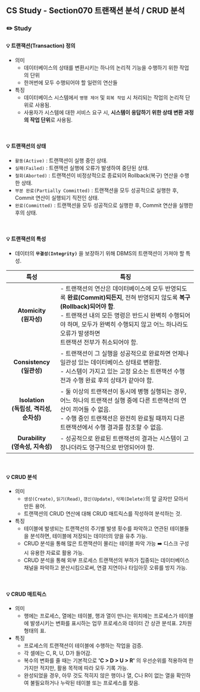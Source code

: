 ## CS Study - Section070 트랜잭션 분석 / CRUD 분석
### ✏️ Study
#### 💡 트랜잭션(Transaction) 정의
- 의미
  - 데이터베이스의 상태를 변환시키는 하나의 논리적 기능을 수행하기 위한 작업의 단위
  - 한꺼번에 모두 수행되어야 할 일련의 연산들
- 특징
  - 데이터베이스 시스템에서 `병행 제어` 및 `회복 작업` 시 처리되는 작업의 논리적 단위로 사용됨.
  - 사용자가 시스템에 대한 서비스 요구 시, **시스템이 응답하기 위한 상태 변환 과정의 작업 단위**로 사용됨.
<br>

#### 💡 트랜잭션의 상태
- `활동(Active)` : 트랜잭션이 실행 중인 상태.
- `실패(Failed)` : 트랜잭션 실행에 오류가 발생하여 중단된 상태.
- `철회(Aborted)` : 트랜잭션이 비정상적으로 종료되어 Rollback(복구) 연산을 수행한 상태.
- `부분 완료(Partially Committed)` : 트랜잭션을 모두 성공적으로 실행한 후, Commit 연산이 실행되기 직전인 상태.
- `완료(Committed)` : 트랜잭션을 모두 성공적으로 실행한 후, Commit 연산을 실행한 후의 상태.
<br>

#### 💡 트랜잭션의 특성
- 데이터의 **`무결성(Integrity)`** 을 보장하기 위해 DBMS의 트랜잭션이 가져야 할 특성.<br>

| 특성 | 특징 |
|:-------:|-------------------|
| **Atomicity<br>(원자성)** | - 트랜잭션의 연산은 데이터베이스에 모두 반영되도록 **완료(Commit)되든지**, 전혀 반영되지 않도록 **복구(Rollback)되어야 함**.<br>- 트랜잭션 내의 모든 명령은 반드시 완벽히 수행되어야 하며, 모두가 완벽히 수행되지 않고 어느 하나라도 오류가 발생하면<br>트랜잭션 전부가 취소되어야 함. |
| **Consistency<br>(일관성)** | - 트랜잭션이 그 실행을 성공적으로 완료하면 언제나 일관성 있는 데이터베이스 상태로 변환함.<br>- 시스템이 가지고 있는 고정 요소는 트랜잭션 수행 전과 수행 완료 후의 상태가 같아야 함. |
| **Isolation<br>(독립성, 격리성, 순차성)** | - 둘 이상의 트랜잭션이 동시에 병행 실행되는 경우, 어느 하나의 트랜잭션 실행 중에 다른 트랜잭션의 연산이 끼어들 수 없음.<br>- 수행 중인 트랜잭션은 완전히 완료될 때까지 다른 트랜잭션에서 수행 결과를 참조할 수 없음. |
| **Durability<br>(영속성, 지속성)** | - 성공적으로 완료된 트랜잭션의 결과는 시스템이 고장나더라도 영구적으로 반영되어야 함. |
<br>

#### 💡 CRUD 분석
- 의미
  - `생성(Create)`, `읽기(Read)`, `갱신(Update)`, `삭제(Delete)`의 앞 글자만 모아서 만든 용어.
  - 트랜잭션의 CRUD 연산에 대해 CRUD 매트릭스를 작성하여 분석하는 것.
- 특징
  - 테이블에 발생되는 트랜잭션의 주기별 발생 횟수를 파악하고 연관된 테이블들을 분석하면, 테이블에 저장되는 데이터의 양을 유추 가능.
  - CRUD 분석을 통해 많은 트랜잭션이 몰리는 테이블 파악 가능 ➡️ 디스크 구성 시 유용한 자료로 활용 가능.
  - CRUD 분석을 통해 외부 프로세스 트랜잭션의 부하가 집중되는 데이터베이스 채널을 파악하고 분산시킴으로써, 연결 지연이나 타임아웃 오류를 방지 가능.
<br>

#### 💡 CRUD 매트릭스
- 의미
  - 행에는 프로세스, 열에는 테이블, 행과 열이 만나는 위치에는 프로세스가 테이블에 발생시키는 변화를 표시하는 업무 프로세스와 데이터 간 상관 분석표. 2차원 형태의 표.
- 특징
  - 프로세스의 트랜잭션이 테이블에 수행하는 작업을 검증.
  - 각 셀에는 C, R, U, D가 들어감.
  - 복수의 변화를 줄 때는 기본적으로 **'C > D > U > R'** 의 우선순위를 적용하여 한 가지만 적지만, 활용 목적에 따라 모두 기록 가능.
  - 완성되었을 경우, 아무 것도 적히지 않은 행이나 열, C나 R이 없는 열을 확인하여 불필요하거나 누락된 테이블 또는 프로세스를 찾음.